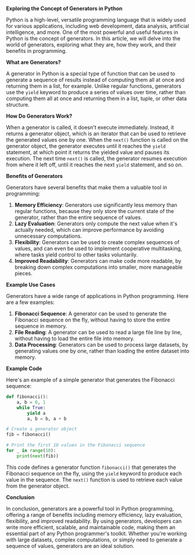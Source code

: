 **Exploring the Concept of Generators in Python**

Python is a high-level, versatile programming language that is widely used for various applications, including web development, data analysis, artificial intelligence, and more. One of the most powerful and useful features in Python is the concept of generators. In this article, we will delve into the world of generators, exploring what they are, how they work, and their benefits in programming.

**What are Generators?**

A generator in Python is a special type of function that can be used to generate a sequence of results instead of computing them all at once and returning them in a list, for example. Unlike regular functions, generators use the `yield` keyword to produce a series of values over time, rather than computing them all at once and returning them in a list, tuple, or other data structure.

**How Do Generators Work?**

When a generator is called, it doesn't execute immediately. Instead, it returns a generator object, which is an iterator that can be used to retrieve the generated values one by one. When the `next()` function is called on the generator object, the generator executes until it reaches the `yield` statement, at which point it returns the yielded value and pauses its execution. The next time `next()` is called, the generator resumes execution from where it left off, until it reaches the next `yield` statement, and so on.

**Benefits of Generators**

Generators have several benefits that make them a valuable tool in programming:

1. **Memory Efficiency**: Generators use significantly less memory than regular functions, because they only store the current state of the generator, rather than the entire sequence of values.
2. **Lazy Evaluation**: Generators only compute the next value when it's actually needed, which can improve performance by avoiding unnecessary computations.
3. **Flexibility**: Generators can be used to create complex sequences of values, and can even be used to implement cooperative multitasking, where tasks yield control to other tasks voluntarily.
4. **Improved Readability**: Generators can make code more readable, by breaking down complex computations into smaller, more manageable pieces.

**Example Use Cases**

Generators have a wide range of applications in Python programming. Here are a few examples:

1. **Fibonacci Sequence**: A generator can be used to generate the Fibonacci sequence on the fly, without having to store the entire sequence in memory.
2. **File Reading**: A generator can be used to read a large file line by line, without having to load the entire file into memory.
3. **Data Processing**: Generators can be used to process large datasets, by generating values one by one, rather than loading the entire dataset into memory.

**Example Code**

Here's an example of a simple generator that generates the Fibonacci sequence:
```python
def fibonacci():
    a, b = 0, 1
    while True:
        yield a
        a, b = b, a + b

# Create a generator object
fib = fibonacci()

# Print the first 10 values in the Fibonacci sequence
for _ in range(10):
    print(next(fib))
```
This code defines a generator function `fibonacci()` that generates the Fibonacci sequence on the fly, using the `yield` keyword to produce each value in the sequence. The `next()` function is used to retrieve each value from the generator object.

**Conclusion**

In conclusion, generators are a powerful tool in Python programming, offering a range of benefits including memory efficiency, lazy evaluation, flexibility, and improved readability. By using generators, developers can write more efficient, scalable, and maintainable code, making them an essential part of any Python programmer's toolkit. Whether you're working with large datasets, complex computations, or simply need to generate a sequence of values, generators are an ideal solution.